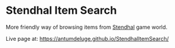 # Stendhal Item Search

More friendly way of browsing items from [Stendhal](https://stendhalgame.org/) game world.

Live page at: https://antumdeluge.github.io/StendhalItemSearch/
